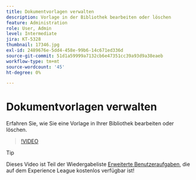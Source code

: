 ```yaml
---
title: Dokumentvorlagen verwalten
description: Vorlage in der Bibliothek bearbeiten oder löschen
feature: Administration
role: User, Admin
level: Intermediate
jira: KT-5328
thumbnail: 17346.jpg
exl-id: 2489676e-5dd4-458e-99b6-14c671ed336d
source-git-commit: 51d1a59999a7132cb6e47351cc39a93d9a38eaeb
workflow-type: tm+mt
source-wordcount: '45'
ht-degree: 0%

---
```


# Dokumentvorlagen verwalten

Erfahren Sie, wie Sie eine Vorlage in Ihrer Bibliothek bearbeiten oder löschen.

>[!VIDEO](https://video.tv.adobe.com/v/3412543?quality=12&learn=on&hidetitle=true&captions=ger)

>[!TIP]
>
>Dieses Video ist Teil der Wiedergabeliste [Erweiterte Benutzeraufgaben](https://experienceleague.adobe.com/de/playlists/acrobat-sign-perform-advanced-tasks-business-users), die auf dem Experience League kostenlos verfügbar ist!